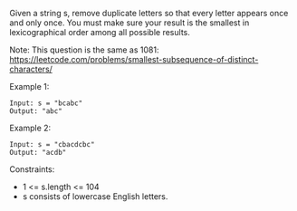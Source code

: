 Given a string s, remove duplicate letters so that every letter appears once and only once. You must make sure your
result is the smallest in lexicographical order among all possible results.

Note: This question is the same as 1081: https://leetcode.com/problems/smallest-subsequence-of-distinct-characters/

Example 1:

```
Input: s = "bcabc"
Output: "abc"
```

Example 2:

```
Input: s = "cbacdcbc"
Output: "acdb"
```

Constraints:

- 1 <= s.length <= 104
- s consists of lowercase English letters.
